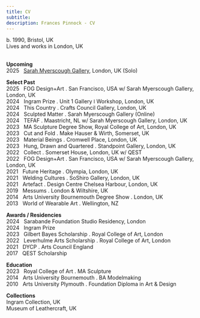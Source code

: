 ```yaml
---
title: CV
subtitle: 
description: Frances Pinnock - CV
---
```

  
b. 1990, Bristol, UK  
Lives and works in London, UK  
<br />

**Upcoming**    
2025&nbsp;&nbsp;&nbsp;[Sarah Myerscough Gallery](https://www.sarahmyerscough.com/exhibitions/70-frances-pinnock-solo-show-gallery-solo-show-2025/), London, UK (Solo) 

**Select Past**  
2025&nbsp;&nbsp;&nbsp;FOG Design+Art . San Francisco, USA w/ Sarah Myerscough Gallery, London, UK  
2024&nbsp;&nbsp;&nbsp;Ingram Prize . Unit 1 Gallery ǀ Workshop, London, UK  
2024&nbsp;&nbsp;&nbsp;This Country . Crafts Council Gallery, London, UK  
2024&nbsp;&nbsp;&nbsp;Sculpted Matter . Sarah Myerscough Gallery (Online)  
2024&nbsp;&nbsp;&nbsp;TEFAF . Maastricht, NL w/ Sarah Myerscough Gallery, London, UK  
2023&nbsp;&nbsp;&nbsp;MA Sculpture Degree Show, Royal College of Art, London, UK  
2023&nbsp;&nbsp;&nbsp;Cut and Fold . Make Hauser & Wirth, Somerset, UK  
2023&nbsp;&nbsp;&nbsp;Material Beings . Cromwell Place, London, UK  
2023&nbsp;&nbsp;&nbsp;Hung, Drawn and Quartered . Standpoint Gallery, London, UK  
2022&nbsp;&nbsp;&nbsp;Collect . Somerset House, London, UK  w/ QEST  
2022&nbsp;&nbsp;&nbsp;FOG Design+Art . San Francisco, USA w/ Sarah Myerscough Gallery, London, UK  
2021&nbsp;&nbsp;&nbsp;Future Heritage . Olympia, London, UK  
2021&nbsp;&nbsp;&nbsp;Welding Cultures . SoShiro Gallery, London, UK  
2021&nbsp;&nbsp;&nbsp;Artefact . Design Centre Chelsea Harbour, London, UK  
2019&nbsp;&nbsp;&nbsp;Messums . London & Wiltshire, UK  
2014&nbsp;&nbsp;&nbsp;Arts University Bournemouth Degree Show . London, UK  
2013&nbsp;&nbsp;&nbsp;World of Wearable Art . Wellington, NZ  

**Awards / Residencies**  
2024&nbsp;&nbsp;&nbsp;Sarabande Foundation Studio Residency, London   
2024&nbsp;&nbsp;&nbsp;Ingram Prize  
2023&nbsp;&nbsp;&nbsp;Gilbert Bayes Scholarship . Royal College of Art, London  
2022&nbsp;&nbsp;&nbsp;Leverhulme Arts Scholarship . Royal College of Art, London  
2021&nbsp;&nbsp;&nbsp;DYCP . Arts Council England  
2017&nbsp;&nbsp;&nbsp;QEST Scholarship  

**Education**  
2023&nbsp;&nbsp;&nbsp;Royal College of Art . MA Sculpture  
2014&nbsp;&nbsp;&nbsp;Arts University Bournemouth . BA Modelmaking  
2010&nbsp;&nbsp;&nbsp;Arts University Plymouth . Foundation Diploma in Art & Design  

**Collections**  
Ingram Collection, UK  
Museum of Leathercraft, UK  




  










 



  










 











